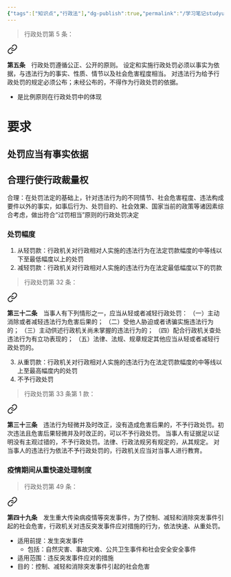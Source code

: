 ```yaml
---
{"tags":["知识点","行政法"],"dg-publish":true,"permalink":"/学习笔记studyup/行政法学/过罚相当原则/","dgPassFrontmatter":true,"created":"2024-11-07T15:56:01.140+08:00","updated":"2024-11-14T14:05:55.236+08:00"}
---
```


>行政处罚第 5 条：
<div class="transclusion internal-embed is-loaded"><a class="markdown-embed-link" href="////#t5" aria-label="Open link"><svg xmlns="http://www.w3.org/2000/svg" width="24" height="24" viewBox="0 0 24 24" fill="none" stroke="currentColor" stroke-width="2" stroke-linecap="round" stroke-linejoin="round" class="svg-icon lucide-link"><path d="M10 13a5 5 0 0 0 7.54.54l3-3a5 5 0 0 0-7.07-7.07l-1.72 1.71"></path><path d="M14 11a5 5 0 0 0-7.54-.54l-3 3a5 5 0 0 0 7.07 7.07l1.71-1.71"></path></svg></a><div class="markdown-embed">



**第五条**　行政处罚遵循公正、公开的原则。
设定和实施行政处罚必须以事实为依据，与违法行为的事实、性质、情节以及社会危害程度相当。
对违法行为给予行政处罚的规定必须公布；未经公布的，不得作为行政处罚的依据。 

</div></div>

- 是比例原则在行政处罚中的体现
# 要求
## 处罚应当有事实依据
## 合理行使行政裁量权
合理：在处罚法定的基础上，针对违法行为的不同情节、社会危害程度、违法构成要件以外的事实，如事后行为、处罚目的、社会效果、国家当前的政策等诸因素综合考虑，做出符合“过罚相当”原则的行政处罚决定
### 处罚幅度
1. 从轻罚款：行政机关对行政相对人实施的违法行为在法定罚款幅度的中等线以下至最低幅度以上的处罚
2. 减轻罚款：行政机关对行政相对人实施的违法行为在法定最低幅度以下的罚款
>行政处罚第 32 条：
<div class="transclusion internal-embed is-loaded"><a class="markdown-embed-link" href="////#t32" aria-label="Open link"><svg xmlns="http://www.w3.org/2000/svg" width="24" height="24" viewBox="0 0 24 24" fill="none" stroke="currentColor" stroke-width="2" stroke-linecap="round" stroke-linejoin="round" class="svg-icon lucide-link"><path d="M10 13a5 5 0 0 0 7.54.54l3-3a5 5 0 0 0-7.07-7.07l-1.72 1.71"></path><path d="M14 11a5 5 0 0 0-7.54-.54l-3 3a5 5 0 0 0 7.07 7.07l1.71-1.71"></path></svg></a><div class="markdown-embed">



**第三十二条**　当事人有下列情形之一，应当从轻或者减轻行政处罚：
（一）主动消除或者减轻违法行为危害后果的；
（二）受他人胁迫或者诱骗实施违法行为的；
（三）主动供述行政机关尚未掌握的违法行为的；
（四）配合行政机关查处违法行为有立功表现的；
（五）法律、法规、规章规定其他应当从轻或者减轻行政处罚的。 

</div></div>


3. 从重罚款：行政机关对行政相对人实施的违法行为在法定罚款幅度的中等线以上至最高幅度内的处罚
4. 不予行政处罚
>行政处罚第 33 条第 1 款：
<div class="transclusion internal-embed is-loaded"><a class="markdown-embed-link" href="////#t33" aria-label="Open link"><svg xmlns="http://www.w3.org/2000/svg" width="24" height="24" viewBox="0 0 24 24" fill="none" stroke="currentColor" stroke-width="2" stroke-linecap="round" stroke-linejoin="round" class="svg-icon lucide-link"><path d="M10 13a5 5 0 0 0 7.54.54l3-3a5 5 0 0 0-7.07-7.07l-1.72 1.71"></path><path d="M14 11a5 5 0 0 0-7.54-.54l-3 3a5 5 0 0 0 7.07 7.07l1.71-1.71"></path></svg></a><div class="markdown-embed">



**第三十三条**　违法行为轻微并及时改正，没有造成危害后果的，不予行政处罚。初次违法且危害后果轻微并及时改正的，可以不予行政处罚。
当事人有证据足以证明没有主观过错的，不予行政处罚。法律、行政法规另有规定的，从其规定。
对当事人的违法行为依法不予行政处罚的，行政机关应当对当事人进行教育。 

</div></div>

### 疫情期间从重快速处理制度
>行政处罚第 49 条：
<div class="transclusion internal-embed is-loaded"><a class="markdown-embed-link" href="////#t49" aria-label="Open link"><svg xmlns="http://www.w3.org/2000/svg" width="24" height="24" viewBox="0 0 24 24" fill="none" stroke="currentColor" stroke-width="2" stroke-linecap="round" stroke-linejoin="round" class="svg-icon lucide-link"><path d="M10 13a5 5 0 0 0 7.54.54l3-3a5 5 0 0 0-7.07-7.07l-1.72 1.71"></path><path d="M14 11a5 5 0 0 0-7.54-.54l-3 3a5 5 0 0 0 7.07 7.07l1.71-1.71"></path></svg></a><div class="markdown-embed">



**第四十九条**　发生重大传染病疫情等突发事件，为了控制、减轻和消除突发事件引起的社会危害，行政机关对违反突发事件应对措施的行为，依法快速、从重处罚。 

</div></div>

- 适用前提：发生突发事件
	- 包括：自然灾害、事故灾难、公共卫生事件和社会安全安全事件
- 适用范围：违反突发事件应对的措施
- 目的：控制、减轻和消除突发事件引起的社会危害
